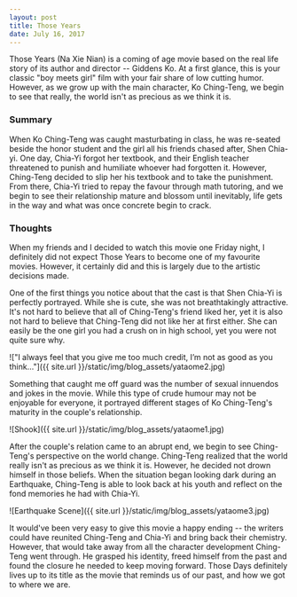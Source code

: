 ```yaml
---
layout: post
title: Those Years
date: July 16, 2017
---
```


Those Years (Na Xie Nian) is a coming of age movie based on the real life story of its author and director -- Giddens Ko. At a first glance, this is your classic "boy meets girl" film with your fair share of low cutting humor. However, as we grow up with the main character, Ko Ching-Teng, we begin to see that really, the world isn't as precious as we think it is. 

### Summary

When Ko Ching-Teng was caught masturbating in class, he was re-seated beside the honor student and the girl all his friends chased after, Shen Chia-yi. One day, Chia-Yi forgot her textbook, and their English teacher threatened to punish and humiliate whoever had forgotten it. However, Ching-Teng decided to slip her his textbook and to take the punishment. From there, Chia-Yi tried to repay the favour through math tutoring, and we begin to see their relationship mature and blossom until inevitably, life gets in the way and what was once concrete begin to crack.

### Thoughts

When my friends and I decided to watch this movie one Friday night, I definitely did not expect Those Years to become one of my favourite movies. However, it certainly did and this is largely due to the artistic decisions made.

One of the first things you notice about that the cast is that Shen Chia-Yi is perfectly portrayed. While she is cute, she was not breathtakingly attractive. It's not hard to believe that all of Ching-Teng's friend liked her, yet it is also not hard to believe that Ching-Teng did not like her at first either. She can easily be the one girl you had a crush on in high school, yet you were not quite sure why. 

!["I always feel that you give me too much credit, I’m not as good as you think…"]({{ site.url }}/static/img/blog_assets/yataome2.jpg)

Something that caught me off guard was the number of sexual innuendos and jokes in the movie. While this type of crude humour may not be enjoyable for everyone, it portrayed different stages of Ko Ching-Teng's maturity in the couple's relationship.

![Shook]({{ site.url }}/static/img/blog_assets/yataome1.jpg)

After the couple's relation came to an abrupt end, we begin to see Ching-Teng's perspective on the world change. Ching-Teng realized that the world really isn't as precious as we think it is. However, he decided not drown himself in those beliefs. When the situation began looking dark during an Earthquake, Ching-Teng is able to look back at his youth and reflect on the fond memories he had with Chia-Yi.

![Earthquake Scene]({{ site.url }}/static/img/blog_assets/yataome3.jpg)

It would've been very easy to give this movie a happy ending -- the writers could have reunited Ching-Teng and Chia-Yi and bring back their chemistry. However, that would take away from all the character development Ching-Teng went through. He grasped his identity, freed himself from the past and found the closure he needed to keep moving forward. Those Days definitely lives up to its title as the movie that reminds us of our past, and how we got to where we are. 
